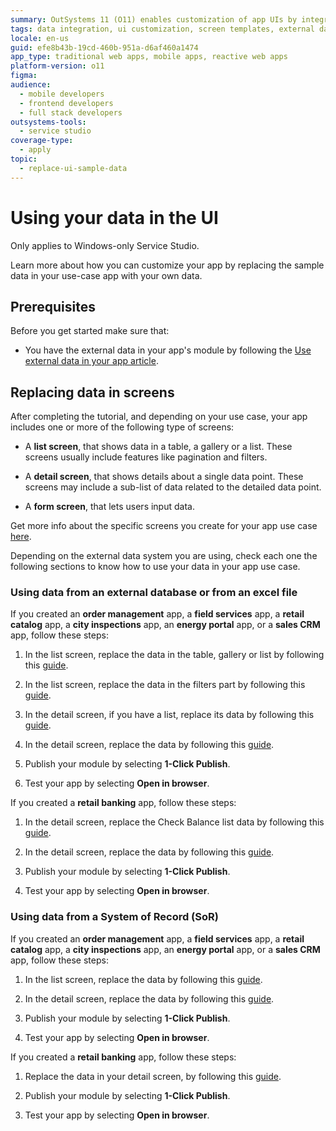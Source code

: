 ```yaml
---
summary: OutSystems 11 (O11) enables customization of app UIs by integrating and managing external data within various screen types.
tags: data integration, ui customization, screen templates, external data, app customization
locale: en-us
guid: efe8b43b-19cd-460b-951a-d6af460a1474
app_type: traditional web apps, mobile apps, reactive web apps
platform-version: o11
figma:
audience:
  - mobile developers
  - frontend developers
  - full stack developers
outsystems-tools:
  - service studio
coverage-type:
  - apply
topic:
  - replace-ui-sample-data
---
```


# Using your data in the UI

<div class="info" markdown="1">

Only applies to Windows-only Service Studio.

</div>

Learn more about how you can customize your app by replacing the sample data in your use-case app with your own data.

## Prerequisites

Before you get started make sure that:

* You have the external data in your app's module by following the [Use external data in your app article](get-external-data.md).

## Replacing data in screens

After completing the tutorial, and depending on your use case, your app includes one or more of the following type of screens:

* A **list screen**, that shows data in a table, a gallery or a list. These screens usually include features like pagination and filters.

* A **detail screen**, that shows details about a single data point. These screens may include a sub-list of data related to the detailed data point.

* A **form screen**, that lets users input data.

<div class="info" markdown="1">

Get more info about the specific screens you create for your app use case [here](understand-create-app.md).

</div>

Depending on the external data system you are using, check each one the following sections to know how to use your data in your app use case.

### Using data from an external database or from an excel file

If you created an **order management** app, a **field services** app,  a **retail catalog** app, a **city inspections** app, an **energy portal** app, or a **sales CRM** app, follow these steps:

1. In the list screen, replace the data in the table, gallery or list by following this [guide](../../building-apps/ui/screen-templates/replace-data.md#replace-data-automatically).

1. In the list screen, replace the data in the filters part by following this [guide](../../building-apps/ui/screen-templates/replace-data.md#replace-data-manually).

1. In the detail screen, if you have a list, replace its data by following this [guide](../../building-apps/ui/screen-templates/replace-data.md#replace-data-automatically).

1. In the detail screen, replace the data by following this [guide](../../building-apps/ui/screen-templates/replace-data.md#replace-data-manually).

1. Publish your module by selecting **1-Click Publish**.

1. Test your app by selecting **Open in browser**.

If you created a **retail banking** app, follow these steps:

1. In the detail screen, replace the Check Balance list data by following this [guide](../../building-apps/ui/screen-templates/replace-data.md#replace-data-automatically).

1. In the detail screen, replace the data by following this [guide](../../building-apps/ui/screen-templates/replace-data.md#replace-data-manually).

1. Publish your module by selecting **1-Click Publish**.

1. Test your app by selecting **Open in browser**.

### Using data from a System of Record (SoR)

If you created an **order management** app, a **field services** app,  a **retail catalog** app, a **city inspections** app, an **energy portal** app, or a **sales CRM** app, follow these steps:

1. In the list screen, replace the data by following this [guide](../../building-apps/ui/screen-templates/replace-data.md#replace-data-manually).

1. In the detail screen, replace the data by following this [guide](../../building-apps/ui/screen-templates/replace-data.md#replace-data-manually).

1. Publish your module by selecting **1-Click Publish**.

1. Test your app by selecting **Open in browser**.

If you created a **retail banking** app, follow these steps:

1. Replace the data in your detail screen, by following this [guide](../../building-apps/ui/screen-templates/replace-data.md#replace-data-manually).

1. Publish your module by selecting **1-Click Publish**.

1. Test your app by selecting **Open in browser**.
